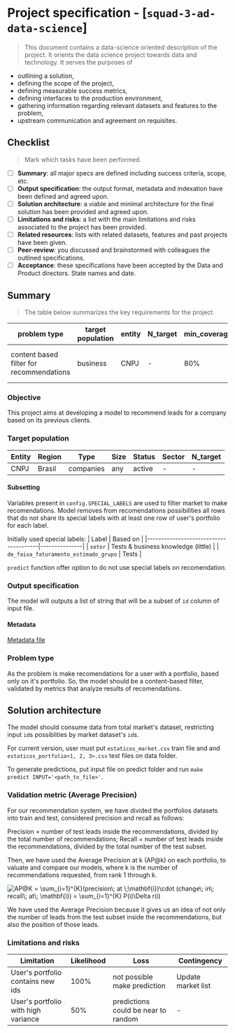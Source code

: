 # Project specification - [`squad-3-ad-data-science`]
> This document contains a data-science oriented description of the project. It orients the data science project towards data and technology. It serves the purposes of

* outlining a solution,
* defining the scope of the project,
* defining measurable success metrics,
* defining interfaces to the production environment,
* gathering information regarding relevant datasets and features to the problem,
* upstream communication and agreement on requisites.


## Checklist
> Mark which tasks have been performed.

- [ ] **Summary**: all major specs are defined including success criteria, scope, etc.
- [ ] **Output specification**: the output format, metadata and indexation have been defined and agreed upon.
- [ ] **Solution architecture**: a viable and minimal architecture for the final solution has been provided and agreed upon.
- [ ] **Limitations and risks**: a list with the main limitations and risks associated to the project has been provided.
- [ ] **Related resources**: lists with related datasets, features and past projects have been given.
- [ ] **Peer-review**: you discussed and brainstormed with colleagues the outlined specifications.
- [ ] **Acceptance**: these specifications have been accepted by the Data and Product directors. State names and date.

## Summary
> The table below summarizes the key requirements for the project.

| problem type                             | target population | entity | N_target | min_coverage | N_labeled | sucess_metrics      | updt_freq   |
|------------------------------------------|-------------------|--------|----------|--------------|-----------|---------------------|-------------|
| content based filter for recommendations | business          | CNPJ   |  -       | 80%          | NA        | average precision   | as new companies come in dataset     |


### Objective

This project aims at developing a model to recommend leads for a company based on its previous clients.

### Target population

| Entity | Region | Type        | Size | Status | Sector   | N_target |
|--------|--------|-------------|------|--------|----------|----------|
| CNPJ   | Brasil | companies   | any  | active | -        | -        |


#### Subsetting

Variables present in `config.SPECIAL_LABELS` are used to filter market to make recomendations. Model removes from recomendations possibilities all rows that do not share its special labels with at least one row of user's portfolio for each label.

Initially used special labels:
| Label                                 | Based on      |
|---------------------------------------|---------------|
| `setor`                               | Tests & business knowledge (little)        | 
| `de_faixa_faturamento_estimado_grupo` | Tests         |

`predict` function offer option to do not use special labels on recomendation.

### Output specification

The model will outputs a list of string that will be a subset of `id` column of input file.

#### Metadata

[Metadata file](../squad_3_ad_data_science/project_metadata.json)

### Problem type

As the problem is make recomendations for a user with a portfolio, based only on it's portfolio. So, the model should be a content-based filter, validated by metrics that analyze results of recomendations.

## Solution architecture

The model should consume data from total market's dataset, restricting input `id`s possiblities by market dataset's `id`s. 

For current version, user must put `estaticos_market.csv` train file and and `estaticos_portfolio<1, 2, 3>.csv`  test files on data folder.

To generate predictions, put input file on predict folder and run `make predict INPUT='<path_to_file>'`. 

### Validation metric (Average Precision)

For our recommendation system, we have divided the portfolios datasets into train and test, considered precision and recall as follows:

Precision = number of test leads inside the recommendations, divided by the total number of recommendations;
Recall = number of test leads inside the recommendations, divided by the total number of the test subset.

Then, we have used the Average Precision at k (AP@k) on each portfolio, to valuate and compare our models, where k is the number of recommendations requested, from rank 1 through k.

<img src="https://latex.codecogs.com/png.latex?AP@K&space;=&space;\sum_{i=1}^{K}(precision\;&space;at&space;\;\mathbf{i})\cdot&space;(change\;&space;in\;&space;recall\;&space;at\;&space;\mathbf{i})&space;=&space;\sum_{i=1}^{K}&space;P(i)\Delta&space;r(i)" title="AP@K = \sum_{i=1}^{K}(precision\; at \;\mathbf{i})\cdot (change\; in\; recall\; at\; \mathbf{i}) = \sum_{i=1}^{K} P(i)\Delta r(i)" />

We have used the Average Precision because it gives us an idea of not only the number of leads from the test subset inside the recommendations, but also the position of those leads.

### Limitations and risks

| Limitation                              | Likelihood | Loss                               | Contingency                        |
|-----------------------------------------|------------|------------------------------------|------------------------------------|
| User's portfolio contains new ids           | 100%       | not possible make prediction | Update market list |
| User's portfolio with high variance | 50%        | predictions could be near to random          | -            |


